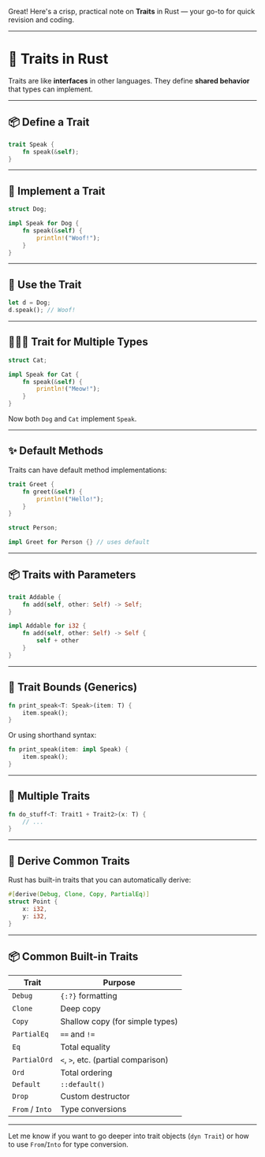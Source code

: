 Great! Here's a crisp, practical note on **Traits** in Rust — your go-to for quick revision and coding.

---

# 🧬 Traits in Rust

Traits are like **interfaces** in other languages. They define **shared behavior** that types can implement.

---

## 📦 Define a Trait

```rust
trait Speak {
    fn speak(&self);
}
```

---

## 🧱 Implement a Trait

```rust
struct Dog;

impl Speak for Dog {
    fn speak(&self) {
        println!("Woof!");
    }
}
```

---

## 🧪 Use the Trait

```rust
let d = Dog;
d.speak(); // Woof!
```

---

## 🧑‍🤝‍🧑 Trait for Multiple Types

```rust
struct Cat;

impl Speak for Cat {
    fn speak(&self) {
        println!("Meow!");
    }
}
```

Now both `Dog` and `Cat` implement `Speak`.

---

## ✨ Default Methods

Traits can have default method implementations:

```rust
trait Greet {
    fn greet(&self) {
        println!("Hello!");
    }
}

struct Person;

impl Greet for Person {} // uses default
```

---

## 📦 Traits with Parameters

```rust
trait Addable {
    fn add(self, other: Self) -> Self;
}

impl Addable for i32 {
    fn add(self, other: Self) -> Self {
        self + other
    }
}
```

---

## 🧮 Trait Bounds (Generics)

```rust
fn print_speak<T: Speak>(item: T) {
    item.speak();
}
```

Or using shorthand syntax:

```rust
fn print_speak(item: impl Speak) {
    item.speak();
}
```

---

## 🧵 Multiple Traits

```rust
fn do_stuff<T: Trait1 + Trait2>(x: T) {
    // ...
}
```

---

## 🔌 Derive Common Traits

Rust has built-in traits that you can automatically derive:

```rust
#[derive(Debug, Clone, Copy, PartialEq)]
struct Point {
    x: i32,
    y: i32,
}
```

---

## 📦 Common Built-in Traits

| Trait           | Purpose                             |
| --------------- | ----------------------------------- |
| `Debug`         | `{:?}` formatting                   |
| `Clone`         | Deep copy                           |
| `Copy`          | Shallow copy (for simple types)     |
| `PartialEq`     | `==` and `!=`                       |
| `Eq`            | Total equality                      |
| `PartialOrd`    | `<`, `>`, etc. (partial comparison) |
| `Ord`           | Total ordering                      |
| `Default`       | `::default()`                       |
| `Drop`          | Custom destructor                   |
| `From` / `Into` | Type conversions                    |

---

Let me know if you want to go deeper into trait objects (`dyn Trait`) or how to use `From`/`Into` for type conversion.
